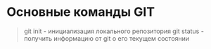 # Основные команды GIT 
>git init - инициализация локального репозитория 
> git status - получить информацию от git  о его текущем состоянии
